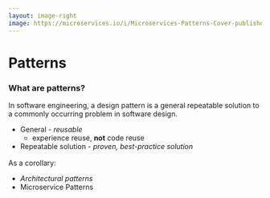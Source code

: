 ```yaml
---
layout: image-right
image: https://microservices.io/i/Microservices-Patterns-Cover-published.png
---
```


# Patterns

### What are patterns?

In software engineering, a design pattern is a general repeatable solution to a commonly occurring problem
in software design. 

- General - _reusable_ 
  + experience reuse, **not** code reuse
- Repeatable solution - _proven, best-practice solution_

As a corollary:

- _Architectural patterns_
- Microservice Patterns

<style>
  p {
    text-align: left;
    margin-top: 16px;
  }

  ul li {
    text-align: left;
  }
</style>
